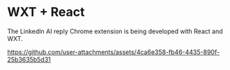 # WXT + React

The LinkedIn AI reply Chrome extension is being developed with React and WXT.


https://github.com/user-attachments/assets/4ca6e358-fb46-4435-890f-25b3635b5d31

